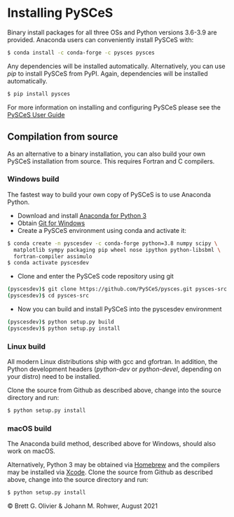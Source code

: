 # Installing PySCeS

Binary install packages for all three OSs and Python versions 3.6-3.9 are provided.
Anaconda users can conveniently install PySCeS with:

```bash
$ conda install -c conda-forge -c pysces pysces
```  

Any dependencies will be installed automatically. Alternatively, you can use *pip* to
install PySCeS from PyPI. Again, dependencies will be installed automatically.

```bash
$ pip install pysces
```

For more information on installing and configuring PySCeS please see the
[PySCeS User Guide](https://github.com/PySCeS/pysces-documentation/blob/main/source/userguide_doc.rst#installing-and-configuring)

## Compilation from source

As an alternative to a binary installation, you can also build your own PySCeS
installation from source. This requires Fortran and C compilers.

### Windows build

The fastest way to build your own copy of PySCeS is to use Anaconda Python.

* Download and install 
  [Anaconda for Python 3](https://www.anaconda.com/products/individual#Downloads)
* Obtain [Git for Windows](https://git-scm.com/download/win)
* Create a PySCeS environment using conda and activate it:

```bash
$ conda create -n pyscesdev -c conda-forge python=3.8 numpy scipy \ 
  matplotlib sympy packaging pip wheel nose ipython python-libsbml \
  fortran-compiler assimulo 
$ conda activate pyscesdev
```

* Clone and enter the PySCeS code repository using git

```bash
(pyscesdev)$ git clone https://github.com/PySCeS/pysces.git pysces-src
(pyscesdev)$ cd pysces-src
```

* Now you can build and install PySCeS into the pyscesdev environment

```bash
(pyscesdev)$ python setup.py build
(pyscesdev)$ python setup.py install
```

### Linux build

All modern Linux distributions ship with gcc and gfortran. In addition, the Python
development headers (*python-dev* or *python-devel*, depending on your distro) need to
be installed.

Clone the source from Github as described above, change into the source directory and
run:

```bash
$ python setup.py install
```

### macOS build

The Anaconda build method, described above for Windows, should also work on macOS.

Alternatively, Python 3 may be obtained via [Homebrew](https://brew.sh) and the
compilers may be installed via [Xcode](https://developer.apple.com/xcode). Clone the
source from Github as described above, change into the source directory and run:

```bash
$ python setup.py install
```

© Brett G. Olivier & Johann M. Rohwer, August 2021
